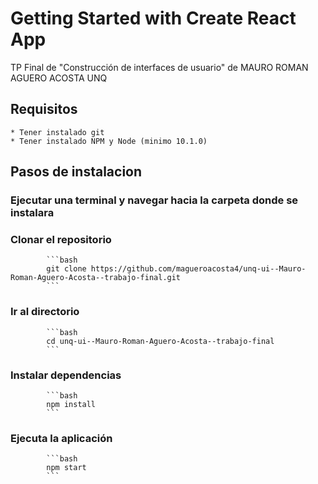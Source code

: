 # Getting Started with Create React App

TP Final de "Construcción de interfaces de usuario" de MAURO ROMAN AGUERO ACOSTA
UNQ


## Requisitos
    * Tener instalado git
    * Tener instalado NPM y Node (minimo 10.1.0)

## Pasos de instalacion
### Ejecutar una terminal y navegar hacia la carpeta donde se instalara
### Clonar el repositorio 
            ```bash
            git clone https://github.com/magueroacosta4/unq-ui--Mauro-Roman-Aguero-Acosta--trabajo-final.git
            ```
### Ir al directorio 
            ```bash
            cd unq-ui--Mauro-Roman-Aguero-Acosta--trabajo-final
            ```

### Instalar dependencias
            ```bash
            npm install
            ```
### Ejecuta la aplicación
            ```bash
            npm start
            ```